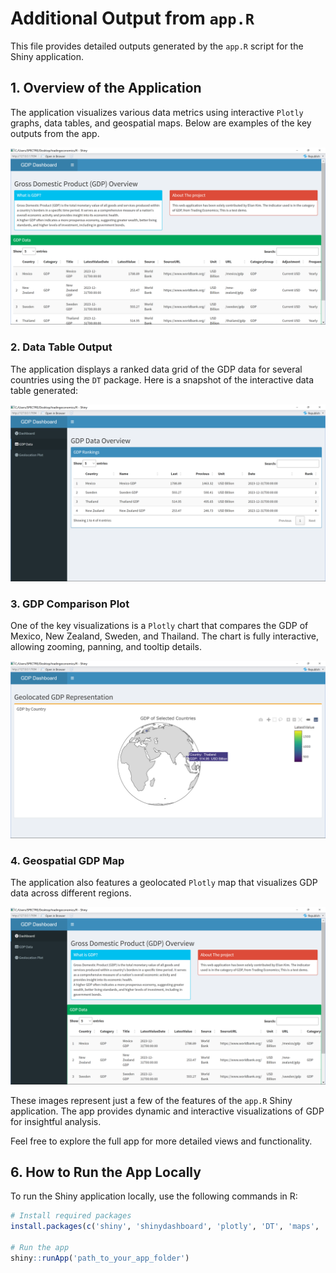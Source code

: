 # Additional Output from `app.R`

This file provides detailed outputs generated by the `app.R` script for the Shiny application.

## 1. Overview of the Application

The application visualizes various data metrics using interactive `Plotly` graphs, data tables, and geospatial maps. Below are examples of the key outputs from the app.

![GDP Dashboard](./images/image.png)

### 2. Data Table Output

The application displays a ranked data grid of the GDP data for several countries using the `DT` package. Here is a snapshot of the interactive data table generated:

![GDP Data Table](./images/image%20(1).png)

### 3. GDP Comparison Plot

One of the key visualizations is a `Plotly` chart that compares the GDP of Mexico, New Zealand, Sweden, and Thailand. The chart is fully interactive, allowing zooming, panning, and tooltip details.

![GDP Comparison Plot](./images/image%20(2).png)

### 4. Geospatial GDP Map

The application also features a geolocated `Plotly` map that visualizes GDP data across different regions.

![Geospatial GDP Map](./images/image%20(3).png)

These images represent just a few of the features of the `app.R` Shiny application. The app provides dynamic and interactive visualizations of GDP for insightful analysis.

Feel free to explore the full app for more detailed views and functionality.

## 6. How to Run the App Locally

To run the Shiny application locally, use the following commands in R:

```r
# Install required packages
install.packages(c('shiny', 'shinydashboard', 'plotly', 'DT', 'maps', 'dplyr'))

# Run the app
shiny::runApp('path_to_your_app_folder')

